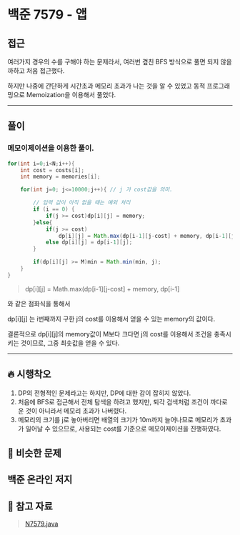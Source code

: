 # 백준 7579 - 앱

## 접근

여러가지 경우의 수를 구해야 하는 문제라서, 여러번 곂친 BFS 방식으로 풀면 되지 않을까하고 처음 접근했다.

하지만 나중에 간단하게 시간초과 메모리 초과가 나는 것을 알 수 있었고 동적 프로그래밍으로 Memoization을 이용해서 풀었다.


---
## 풀이

### 메모이제이션을 이용한 풀이.

```java
for(int i=0;i<N;i++){
    int cost = costs[i];
    int memory = memories[i];

    for(int j=0; j<=10000;j++){ // j 가 cost값을 의미.

        // 입력 값이 아직 없을 때는 예외 처리
        if (i == 0) {
            if(j >= cost)dp[i][j] = memory;
        }else{
            if(j >= cost)
                dp[i][j] = Math.max(dp[i-1][j-cost] + memory, dp[i-1][j]);
            else dp[i][j] = dp[i-1][j];
        }

        if(dp[i][j] >= M)min = Math.min(min, j);
    }
}
```

> dp[i][j] = Math.max(dp[i-1][j-cost] + memory, dp[i-1]

와 같은 점화식을 통해서 

dp[i][j] 는 i번째까지 구한 j의 cost를 이용해서 얻을 수 있는 memory의 값이다. 

결론적으로 dp[i][j]의 memory값이 M보다 크다면 j의 cost를 이용해서 조건을 충족시키는 것이므로, 그중 최솟값을 얻을 수 있다. 


--- 
## 🔥 시행착오

1. DP의 전형적인 문제라고는 하지만, DP에 대한 감이 잡히지 않았다.
2. 처음에 BFS로 접근해서 전체 탐색을 하려고 했지만, 퇴각 검색처럼 조건이 까다로운 것이 아니라서 메모리 초과가 나버렸다. 
3. 메모리의 크기를 j로 놓아버리면 배열의 크기가 10m까지 늘어나므로 메모리가 초과가 일어날 수 있으므로, 사용되는 cost를 기준으로 메모이제이션을 진행하였다. 


## 🤭 비슷한 문제

백준 온라인 저지
- 


## 💌 참고 자료

> [N7579.java](https://github.com/Rurril/Problem-Solving/blob/Test/Problem-Solving/PS/DP/N7579.java) 